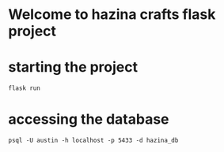 # Welcome to hazina crafts flask project 

# starting the project 
```
flask run
```

# accessing the database
```
psql -U austin -h localhost -p 5433 -d hazina_db
```